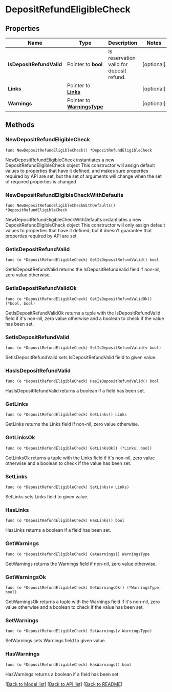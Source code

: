 # DepositRefundEligibleCheck

## Properties

Name | Type | Description | Notes
------------ | ------------- | ------------- | -------------
**IsDepositRefundValid** | Pointer to **bool** | Is reservation valid for deposit refund. | [optional] 
**Links** | Pointer to [**Links**](Links.md) |  | [optional] 
**Warnings** | Pointer to [**WarningsType**](WarningsType.md) |  | [optional] 

## Methods

### NewDepositRefundEligibleCheck

`func NewDepositRefundEligibleCheck() *DepositRefundEligibleCheck`

NewDepositRefundEligibleCheck instantiates a new DepositRefundEligibleCheck object
This constructor will assign default values to properties that have it defined,
and makes sure properties required by API are set, but the set of arguments
will change when the set of required properties is changed

### NewDepositRefundEligibleCheckWithDefaults

`func NewDepositRefundEligibleCheckWithDefaults() *DepositRefundEligibleCheck`

NewDepositRefundEligibleCheckWithDefaults instantiates a new DepositRefundEligibleCheck object
This constructor will only assign default values to properties that have it defined,
but it doesn't guarantee that properties required by API are set

### GetIsDepositRefundValid

`func (o *DepositRefundEligibleCheck) GetIsDepositRefundValid() bool`

GetIsDepositRefundValid returns the IsDepositRefundValid field if non-nil, zero value otherwise.

### GetIsDepositRefundValidOk

`func (o *DepositRefundEligibleCheck) GetIsDepositRefundValidOk() (*bool, bool)`

GetIsDepositRefundValidOk returns a tuple with the IsDepositRefundValid field if it's non-nil, zero value otherwise
and a boolean to check if the value has been set.

### SetIsDepositRefundValid

`func (o *DepositRefundEligibleCheck) SetIsDepositRefundValid(v bool)`

SetIsDepositRefundValid sets IsDepositRefundValid field to given value.

### HasIsDepositRefundValid

`func (o *DepositRefundEligibleCheck) HasIsDepositRefundValid() bool`

HasIsDepositRefundValid returns a boolean if a field has been set.

### GetLinks

`func (o *DepositRefundEligibleCheck) GetLinks() Links`

GetLinks returns the Links field if non-nil, zero value otherwise.

### GetLinksOk

`func (o *DepositRefundEligibleCheck) GetLinksOk() (*Links, bool)`

GetLinksOk returns a tuple with the Links field if it's non-nil, zero value otherwise
and a boolean to check if the value has been set.

### SetLinks

`func (o *DepositRefundEligibleCheck) SetLinks(v Links)`

SetLinks sets Links field to given value.

### HasLinks

`func (o *DepositRefundEligibleCheck) HasLinks() bool`

HasLinks returns a boolean if a field has been set.

### GetWarnings

`func (o *DepositRefundEligibleCheck) GetWarnings() WarningsType`

GetWarnings returns the Warnings field if non-nil, zero value otherwise.

### GetWarningsOk

`func (o *DepositRefundEligibleCheck) GetWarningsOk() (*WarningsType, bool)`

GetWarningsOk returns a tuple with the Warnings field if it's non-nil, zero value otherwise
and a boolean to check if the value has been set.

### SetWarnings

`func (o *DepositRefundEligibleCheck) SetWarnings(v WarningsType)`

SetWarnings sets Warnings field to given value.

### HasWarnings

`func (o *DepositRefundEligibleCheck) HasWarnings() bool`

HasWarnings returns a boolean if a field has been set.


[[Back to Model list]](../README.md#documentation-for-models) [[Back to API list]](../README.md#documentation-for-api-endpoints) [[Back to README]](../README.md)


